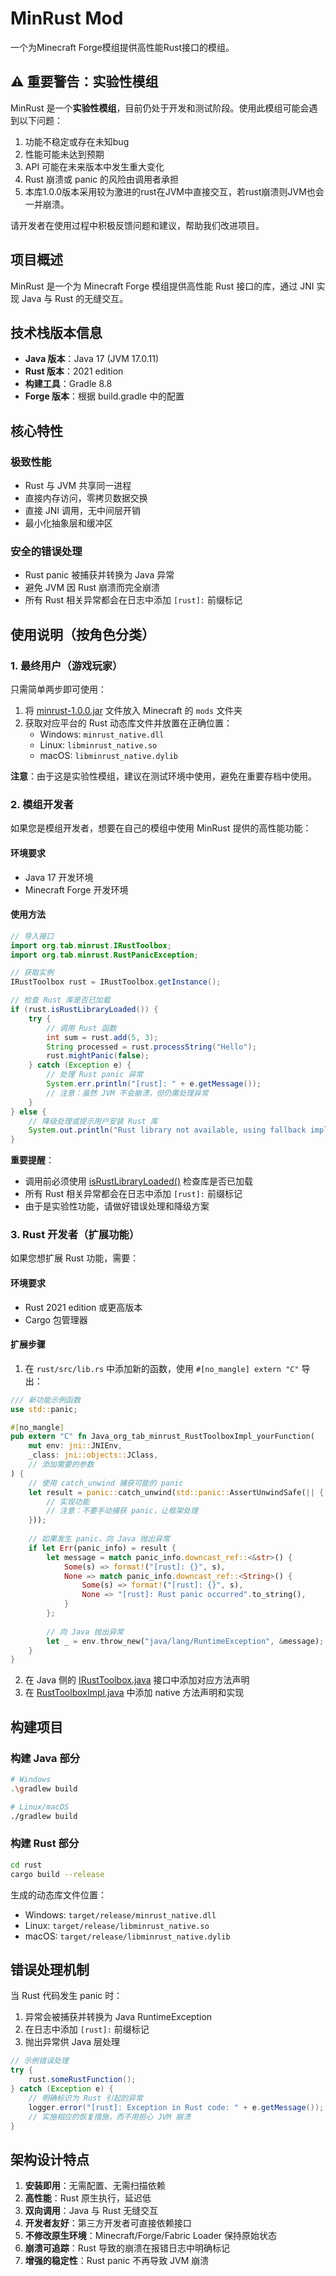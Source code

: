 # MinRust Mod

一个为Minecraft Forge模组提供高性能Rust接口的模组。

## ⚠️ 重要警告：实验性模组

MinRust 是一个**实验性模组**，目前仍处于开发和测试阶段。使用此模组可能会遇到以下问题：

1. 功能不稳定或存在未知bug
2. 性能可能未达到预期
3. API 可能在未来版本中发生重大变化
4. Rust 崩溃或 panic 的风险由调用者承担
5. 本库1.0.0版本采用较为激进的rust在JVM中直接交互，若rust崩溃则JVM也会一并崩溃。

请开发者在使用过程中积极反馈问题和建议，帮助我们改进项目。

## 项目概述

MinRust 是一个为 Minecraft Forge 模组提供高性能 Rust 接口的库，通过 JNI 实现 Java 与 Rust 的无缝交互。

## 技术栈版本信息

- **Java 版本**：Java 17 (JVM 17.0.11)
- **Rust 版本**：2021 edition
- **构建工具**：Gradle 8.8
- **Forge 版本**：根据 build.gradle 中的配置

## 核心特性

### 极致性能
- Rust 与 JVM 共享同一进程
- 直接内存访问，零拷贝数据交换
- 直接 JNI 调用，无中间层开销
- 最小化抽象层和缓冲区

### 安全的错误处理
- Rust panic 被捕获并转换为 Java 异常
- 避免 JVM 因 Rust 崩溃而完全崩溃
- 所有 Rust 相关异常都会在日志中添加 `[rust]:` 前缀标记

## 使用说明（按角色分类）

### 1. 最终用户（游戏玩家）

只需简单两步即可使用：

1. 将 [minrust-1.0.0.jar](file://D:\文档\开发文件夹\GitHub\Minrust\build\libs\minrust-1.0.0.jar) 文件放入 Minecraft 的 `mods` 文件夹
2. 获取对应平台的 Rust 动态库文件并放置在正确位置：
   - Windows: `minrust_native.dll`
   - Linux: `libminrust_native.so` 
   - macOS: `libminrust_native.dylib`

**注意**：由于这是实验性模组，建议在测试环境中使用，避免在重要存档中使用。

### 2. 模组开发者

如果您是模组开发者，想要在自己的模组中使用 MinRust 提供的高性能功能：

#### 环境要求
- Java 17 开发环境
- Minecraft Forge 开发环境

#### 使用方法
```java
// 导入接口
import org.tab.minrust.IRustToolbox;
import org.tab.minrust.RustPanicException;

// 获取实例
IRustToolbox rust = IRustToolbox.getInstance();

// 检查 Rust 库是否已加载
if (rust.isRustLibraryLoaded()) {
    try {
        // 调用 Rust 函数
        int sum = rust.add(5, 3);
        String processed = rust.processString("Hello");
        rust.mightPanic(false);
    } catch (Exception e) {
        // 处理 Rust panic 异常
        System.err.println("[rust]: " + e.getMessage());
        // 注意：虽然 JVM 不会崩溃，但仍需处理异常
    }
} else {
    // 降级处理或提示用户安装 Rust 库
    System.out.println("Rust library not available, using fallback implementation");
}
```

**重要提醒**：
- 调用前必须使用 [isRustLibraryLoaded()](file://D:\文档\开发文件夹\GitHub\Minrust\src\main\java\org\tab\minrust\RustToolboxImpl.java#L37-L39) 检查库是否已加载
- 所有 Rust 相关异常都会在日志中添加 `[rust]:` 前缀标记
- 由于是实验性功能，请做好错误处理和降级方案

### 3. Rust 开发者（扩展功能）

如果您想扩展 Rust 功能，需要：

#### 环境要求
- Rust 2021 edition 或更高版本
- Cargo 包管理器

#### 扩展步骤
1. 在 `rust/src/lib.rs` 中添加新的函数，使用 `#[no_mangle] extern "C"` 导出：

```rust
/// 新功能示例函数
use std::panic;

#[no_mangle]
pub extern "C" fn Java_org_tab_minrust_RustToolboxImpl_yourFunction(
    mut env: jni::JNIEnv,
    _class: jni::objects::JClass,
    // 添加需要的参数
) {
    // 使用 catch_unwind 捕获可能的 panic
    let result = panic::catch_unwind(std::panic::AssertUnwindSafe(|| {
        // 实现功能
        // 注意：不要手动捕获 panic，让框架处理
    }));
    
    // 如果发生 panic，向 Java 抛出异常
    if let Err(panic_info) = result {
        let message = match panic_info.downcast_ref::<&str>() {
            Some(s) => format!("[rust]: {}", s),
            None => match panic_info.downcast_ref::<String>() {
                Some(s) => format!("[rust]: {}", s),
                None => "[rust]: Rust panic occurred".to_string(),
            }
        };
        
        // 向 Java 抛出异常
        let _ = env.throw_new("java/lang/RuntimeException", &message);
    }
}
```

2. 在 Java 侧的 [IRustToolbox.java](file:///D:/文档/开发文件夹/GitHub/Minrust/src/main/java/org/tab/minrust/IRustToolbox.java) 接口中添加对应方法声明
3. 在 [RustToolboxImpl.java](file:///D:/文档/开发文件夹/GitHub/Minrust/src/main/java/org/tab/minrust/RustToolboxImpl.java) 中添加 native 方法声明和实现

## 构建项目

### 构建 Java 部分
```bash
# Windows
.\gradlew build

# Linux/macOS
./gradlew build
```

### 构建 Rust 部分
```bash
cd rust
cargo build --release
```

生成的动态库文件位置：
- Windows: `target/release/minrust_native.dll`
- Linux: `target/release/libminrust_native.so`
- macOS: `target/release/libminrust_native.dylib`

## 错误处理机制

当 Rust 代码发生 panic 时：
1. 异常会被捕获并转换为 Java RuntimeException
2. 在日志中添加 `[rust]:` 前缀标记
3. 抛出异常供 Java 层处理

```java
// 示例错误处理
try {
    rust.someRustFunction();
} catch (Exception e) {
    // 明确标识为 Rust 引起的异常
    logger.error("[rust]: Exception in Rust code: " + e.getMessage());
    // 实施相应的恢复措施，而不用担心 JVM 崩溃
}
```

## 架构设计特点

1. **安装即用**：无需配置、无需扫描依赖
2. **高性能**：Rust 原生执行，延迟低
3. **双向调用**：Java 与 Rust 无缝交互
4. **开发者友好**：第三方开发者可直接依赖接口
5. **不修改原生环境**：Minecraft/Forge/Fabric Loader 保持原始状态
6. **崩溃可追踪**：Rust 导致的崩溃在报错日志中明确标记
7. **增强的稳定性**：Rust panic 不再导致 JVM 崩溃

